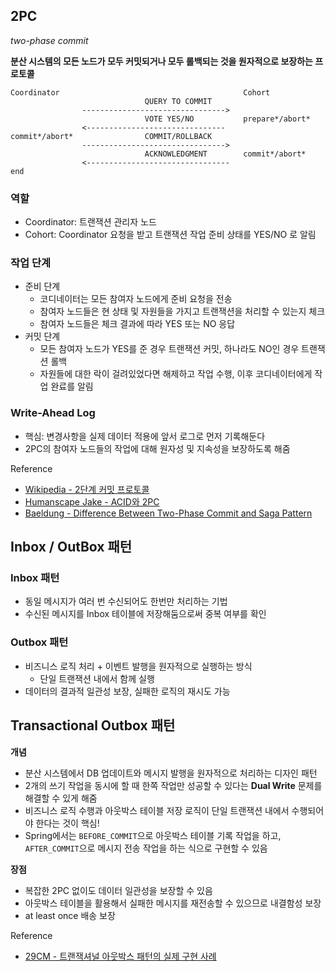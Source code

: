 ## 2PC

*two-phase commit*

**분산 시스템의 모든 노드가 모두 커밋되거나 모두 롤백되는 것을 원자적으로 보장하는 프로토콜**

```
Coordinator                                         Cohort
                              QUERY TO COMMIT
                -------------------------------->
                              VOTE YES/NO           prepare*/abort*
                <-------------------------------
commit*/abort*                COMMIT/ROLLBACK
                -------------------------------->
                              ACKNOWLEDGMENT        commit*/abort*
                <--------------------------------  
end
```

### 역할

- Coordinator: 트랜잭션 관리자 노드
- Cohort: Coordinator 요청을 받고 트랜잭션 작업 준비 상태를 YES/NO 로 알림

### 작업 단계

- 준비 단계
  - 코디네이터는 모든 참여자 노드에게 준비 요청을 전송
  - 참여자 노드들은 현 상태 및 자원들을 가지고 트랜잭션을 처리할 수 있는지 체크
  - 참여자 노드들은 체크 결과에 따라 YES 또는 NO 응답
- 커밋 단계
  - 모든 참여자 노드가 YES를 준 경우 트랜잭션 커밋, 하나라도 NO인 경우 트랜잭션 롤백
  - 자원들에 대한 락이 걸려있었다면 해제하고 작업 수행, 이후 코디네이터에게 작업 완료를 알림

### Write-Ahead Log

- 핵심: 변경사항을 실제 데이터 적용에 앞서 로그로 먼저 기록해둔다
- 2PC의 참여자 노드들의 작업에 대해 원자성 및 지속성을 보장하도록 해줌

Reference

- [Wikipedia - 2단계 커밋 프로토콜](https://ko.wikipedia.org/wiki/2단계_커밋_프로토콜)
- [Humanscape Jake - ACID와 2PC](https://medium.com/humanscape-tech/acid%EC%99%80-2pc-30bef7f59331)
- [Baeldung - Difference Between Two-Phase Commit and Saga Pattern](https://www.baeldung.com/cs/two-phase-commit-vs-saga-pattern)

## Inbox / OutBox 패턴

### Inbox 패턴

- 동일 메시지가 여러 번 수신되어도 한번만 처리하는 기법
- 수신된 메시지를 Inbox 테이블에 저장해둠으로써 중복 여부를 확인

### Outbox 패턴

- 비즈니스 로직 처리 + 이벤트 발행을 원자적으로 실행하는 방식
  - 단일 트랜잭션 내에서 함께 실행
- 데이터의 결과적 일관성 보장, 실패한 로직의 재시도 가능

## Transactional Outbox 패턴

**개념**

- 분산 시스템에서 DB 업데이트와 메시지 발행을 원자적으로 처리하는 디자인 패턴
- 2개의 쓰기 작업을 동시에 할 때 한쪽 작업만 성공할 수 있다는 **Dual Write** 문제를 해결할 수 있게 해줌
- 비즈니스 로직 수행과 아웃박스 테이블 저장 로직이 단일 트랜잭션 내에서 수행되어야 한다는 것이 핵심!
- Spring에서는 `BEFORE_COMMIT`으로 아웃박스 테이블 기록 작업을 하고, `AFTER_COMMIT`으로 메시지 전송 작업을 하는 식으로 구현할 수 있음

**장점**

- 복잡한 2PC 없이도 데이터 일관성을 보장할 수 있음
- 아웃박스 테이블을 활용해서 실패한 메시지를 재전송할 수 있으므로 내결함성 보장
- at least once 배송 보장

Reference

- [29CM - 트랜잭셔널 아웃박스 패턴의 실제 구현 사례](https://medium.com/@greg.shiny82/%ED%8A%B8%EB%9E%9C%EC%9E%AD%EC%85%94%EB%84%90-%EC%95%84%EC%9B%83%EB%B0%95%EC%8A%A4-%ED%8C%A8%ED%84%B4%EC%9D%98-%EC%8B%A4%EC%A0%9C-%EA%B5%AC%ED%98%84-%EC%82%AC%EB%A1%80-29cm-0f822fc23edb)
